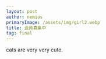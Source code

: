 ```yaml
---
layout: post
author: nemius
primaryImage: /assets/img/girl2.webp
title: 会員募集中
tag: final
---
```


cats are very very cute.